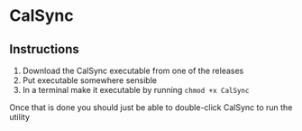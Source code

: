 # CalSync
## Instructions
1. Download the CalSync executable from one of the releases
2. Put executable somewhere sensible
3. In a terminal make it executable by running `chmod +x CalSync`

Once that is done you should just be able to double-click CalSync to run 
the utility
